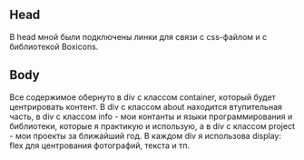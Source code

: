 ## Head
В head мной были подключены линки для связи с css-файлом и с библиотекой Boxicons.

## Body
Все содержимое обернуто в div с классом container, который будет центрировать контент. 
В div с классом about находится втупительная часть, в div с классом info - мои контанты и языки программирования и библиотеки, которые я практикую и использую, а в div с классом project - мои проекты за ближайший год. В каждом div я использова display: flex для центрования фотографий, текста и тп.
